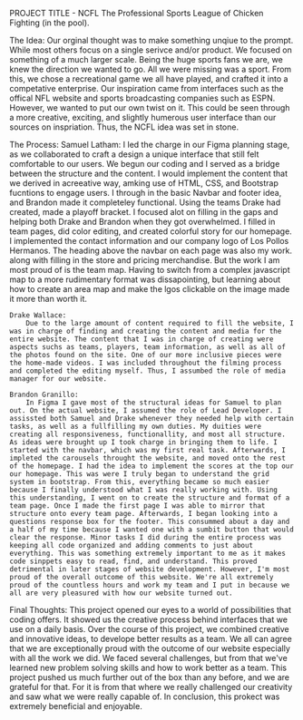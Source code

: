 PROJECT TITLE - NCFL
The Professional Sports League of Chicken Fighting (in the pool).


The Idea:
    Our orginal thought was to make something unqiue to the prompt. While most others focus on a single serivce and/or product. We focused on something of a much larger scale. Being the huge sports fans we are, we knew the direction we wanted to go. All we were missing was a sport. From this, we chose a recreational game we all have played, and crafted it into a competative enterprise. Our inspiration came from interfaces such as the offical NFL website and sports broadcasting companies such as ESPN. However, we wanted to put our own twist on it. This could be seen through a more creative, exciting, and slightly humerous user interface than our sources on inspriation. Thus, the NCFL idea was set in stone.


The Process:
    Samuel Latham:
        I led the charge in our Figma planning stage, as we collaborated to craft a design a unique interface that still felt comfortable to our users. We begun our coding and I served as a bridge between the structure and the content. I would implement the content that we derived in acreeative way, amking use of HTML, CSS, and Bootstrap fucntions to engage users. I through in the basic Navbar and footer idea, and Brandon made it completeley functional. Using the teams Drake had created, made a playoff bracket. I focused alot on filling in the gaps and helping both Drake and Brandon when they got overwhelmed. I filled in team pages, did color editing, and created colorful story for our homepage. I implemented the contact information and our company logo of Los Pollos Hermanos. The heading above the navbar on each page was also my work. along with filling in the store and pricing merchandise. But the work I am most proud of is the team map. Having to switch from a complex javascript map to a more rudimentary format was dissapointing, but learning about how to create an area map and make the lgos clickable on the image made it more than worth it.  
    
    Drake Wallace:
        Due to the large amount of content required to fill the website, I was in charge of finding and creating the content and media for the entire website. The content that I was in charge of creating were aspects suchs as teams, players, team information, as well as all of the photos found on the site. One of our more inclusive pieces were the home-made videos. I was included throughout the filming process and completed the editing myself. Thus, I assumbed the role of media manager for our website.

    Brandon Granillo:
        In Figma I gave most of the structural ideas for Samuel to plan out. On the actual website, I assumed the role of Lead Developer. I assissted both Samuel and Drake whenever they needed help with certain tasks, as well as a fullfilling my own duties. My duities were creating all responsiveness, functionallity, and most all structure. As ideas were brought up I took charge in bringing them to life. I started with the navbar, which was my first real task. Afterwards, I impleted the carousels throught the website, and moved onto the rest of the homepage. I had the idea to implement the scores at the top our our homepage. This was were I truly began to understand the grid system in bootstrap. From this, everything became so much easier because I finally understood what I was really working with. Using this understanding, I went on to create the structure and format of a team page. Once I made the first page I was able to mirror that structure onto every team page. Afterwards, I began looking into a questions response box for the footer. This consummed about a day and a half of my time because I wanted one with a sumbit button that would clear the response. Minor tasks I did during the entire process was keeping all code organized and adding comments to just about everything. This was something extremely important to me as it makes code sinppets easy to read, find, and understand. This proved detrimental in later stages of website development. However, I'm most proud of the overall outcome of this website. We're all extremely proud of the countless hours and work my team and I put in because we all are very pleasured with how our website turned out. 



Final Thoughts: 
    This project opened our eyes to a world of possibilities that coding offers. It showed us the creative process behind interfaces that we use on a daily basis. Over the course of this project, we combined creative and innovative ideas, to develope better results as a team. We all can agree that we are exceptionally proud with the outcome of our website especially with all the work we did. We faced several challenges, but from that we've learned new problem solving skills and how to work better as a team. This project pushed us much further out of the box than any before, and we are grateful for that. For it is from that where we really challenged our creativity and saw what we were really capable of. In conclusion, this prokect was extremely beneficial and enjoyable. 